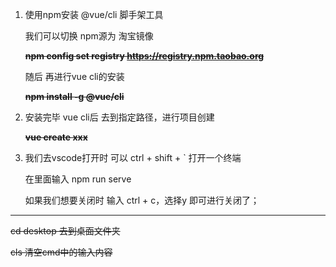 1. 使用npm安装 @vue/cli 脚手架工具

    我们可以切换 npm源为 淘宝镜像

    ~~**npm config set registry https://registry.npm.taobao.org**~~ 

    随后 再进行vue cli的安装

    ~~**npm install -g @vue/cli**~~

2. 安装完毕 vue cli后 去到指定路径，进行项目创建

    **~~vue create xxx~~**

3. 我们去vscode打开时 可以 ctrl + shift + ` 打开一个终端

    在里面输入 npm run serve

    如果我们想要关闭时 输入 ctrl + c，选择y 即可进行关闭了；



*******************************************************************************************

~~cd desktop				去到桌面文件夹~~

~~cls							  清空cmd中的输入内容~~

​	 